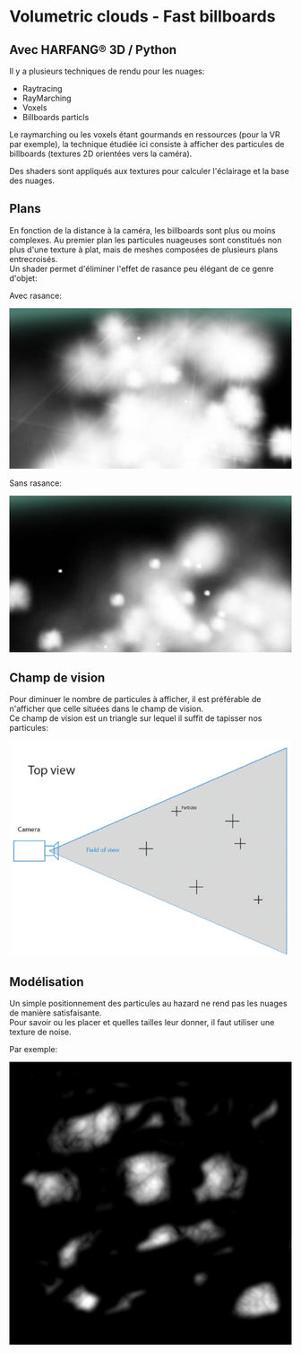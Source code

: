 # Volumetric clouds - Fast billboards
## Avec HARFANG® 3D / Python
 Il y a plusieurs techniques de rendu pour les nuages:  
 * Raytracing  
 * RayMarching  
 * Voxels  
 * Billboards particls

 Le raymarching ou les voxels étant gourmands en ressources (pour la VR par exemple), la technique étudiée ici consiste à afficher des particules de billboards (textures 2D orientées vers la caméra).  
 
 Des shaders sont appliqués aux textures pour calculer l'éclairage et la base des nuages.
 
## Plans
 
 En fonction de la distance à la caméra, les billboards sont plus ou moins complexes. Au premier plan les particules nuageuses sont constitués non plus d'une texture à plat, mais de meshes composées de plusieurs plans entrecroisés.  
 Un shader permet d'éliminer l'effet de rasance peu élégant de ce genre d'objet:
 
 Avec rasance:
 
  ![Rasance](tutorial_assets/no_trick.jpg)
  
 Sans rasance:
 
  ![Rasance](tutorial_assets/trick.jpg)

## Champ de vision

Pour diminuer le nombre de particules à afficher, il est préférable de n'afficher que celle situées dans le champ de vision.  
Ce champ de vision est un triangle sur lequel il suffit de tapisser nos particules:

![FieldOfView](tutorial_assets/field_of_view.png)

## Modélisation

Un simple positionnement des particules au hazard ne rend pas les nuages de manière satisfaisante.  
Pour savoir ou les placer et quelles tailles leur donner, il faut utiliser une texture de noise.

Par exemple:

![CloudsMap](tutorial_assets/clouds_map.png)
